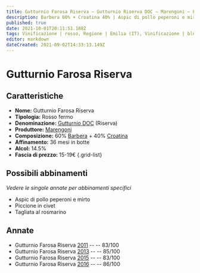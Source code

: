 ```yaml
---
title: Gutturnio Farosa Riserva – Gutturnio Riserva DOC – Marengoni – Emilia (IT) – 15-19€ – 2★-3★
description: Barbera 60% + Croatina 40% | Aspic di pollo peperoni e mirto – Piccione in civet – Tagliata al rosmarino
published: true
date: 2021-10-01T20:11:51.188Z
tags: Vinificazione | rosso, Regione | Emilia (IT), Vinificazione | blend, Vinificazione | fermo, Valutazioni | 3 stelle, Vitigni | Barbera, Vitigni | Croatina, Prezzi | 15-19€, Alimento | pollo, Cottura | aspic, Aromatizzazione | peperoni e mirto, Alimento | piccione, Cottura | in civet, Alimento | manzo, Alimento-dettagli | tagliata, Aromatizzazione | al rosmarino
editor: markdown
dateCreated: 2021-09-02T14:33:13.149Z
---
```


# Gutturnio Farosa Riserva 

## Caratteristiche
- **Nome:** Gutturnio Farosa Riserva 
- **Tipologia:** Rosso fermo
- **Denominazione:** [Gutturnio DOC](/denominazioni/Italia/Emilia/DOC-Gutturnio) (Riserva)
- **Produttore:** [Marengoni](/produttori/Italia/Emilia/Marengoni) 
- **Composizione:** 60% [Barbera](/vitigni/Italia/bacca-nera/barbera) + 40% [Croatina](/vitigni/Italia/bacca-nera/croatina)
- **Affinamento:** 36 mesi in botte
- **Alcol:** 14.5%
- **Fascia di prezzo:** 15-19€
{.grid-list}

## Possibili abbinamenti
*Vedere le singole annate per abbinamenti specifici*

- Aspic di pollo peperoni e mirto 
- Piccione in civet 
- Tagliata al rosmarino

## Annate
- Gutturnio Farosa Riserva [2011](/vini/Italia/Emilia/Marengoni/Gutturnio-Farosa-Riserva/2013) -- <span class="star-2"></span> -- 83/100
- Gutturnio Farosa Riserva [2013](/vini/Italia/Emilia/Marengoni/Gutturnio-Farosa-Riserva/2013) -- <span class="star-3"></span> -- 85/100
- Gutturnio Farosa Riserva [2015](/vini/Italia/Emilia/Marengoni/Gutturnio-Farosa-Riserva/2015) -- <span class="star-2"></span> -- 83/100
- Gutturnio Farosa Riserva [2016](/vini/Italia/Emilia/Marengoni/Gutturnio-Farosa-Riserva/2016) -- <span class="star-3"></span> -- 86/100

